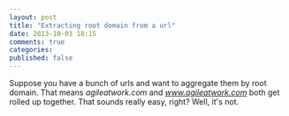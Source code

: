 ```yaml
---
layout: post
title: "Extracting root domain from a url"
date: 2013-10-03 18:15
comments: true
categories:
published: false
---
```


Suppose you have a bunch of urls and want to aggregate them by root domain. That means _agileatwork.com_ and _www.agileatwork.com_ both get rolled up together. That sounds really easy, right? Well, it's not.